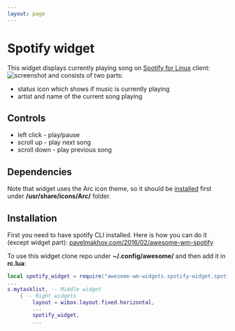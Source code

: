 ```yaml
---
layout: page
---
```

# Spotify widget

This widget displays currently playing song on [Spotify for Linux](https://www.spotify.com/download/linux/) client: ![screenshot](./spo-wid-1.png) and consists of two parts: 

 - status icon which shows if music is currently playing
 - artist and name of the current song playing

## Controls

 - left click - play/pause
 - scroll up - play next song
 - scroll down - play previous song

## Dependencies

Note that widget uses the Arc icon theme, so it should be [installed](https://github.com/horst3180/arc-icon-theme#installation) first under **/usr/share/icons/Arc/** folder.

## Installation

First you need to have spotify CLI installed. Here is how you can do it (except widget part): [pavelmakhov.com/2016/02/awesome-wm-spotify](http://pavelmakhov.com/2016/02/awesome-wm-spotify) 

To use this widget clone repo under **~/.config/awesome/** and then add it in **rc.lua**:

```lua
local spotify_widget = require("awesome-wm-widgets.spotify-widget.spotify")
...
s.mytasklist, -- Middle widget
	{ -- Right widgets
    	layout = wibox.layout.fixed.horizontal,
		...
        spotify_widget,
		...      
```

